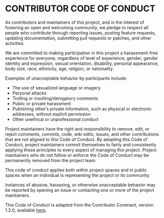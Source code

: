 # CONTRIBUTOR CODE OF CONDUCT

As contributors and maintainers of this project, and in the interest of fostering an open and welcoming community, we pledge to respect all people who contribute through reporting issues, posting feature requests, updating documentation, submitting pull requests or patches, and other activities.  

We are committed to making participation in this project a harassment-free experience for everyone, regardless of level of experience, gender, gender identity and expression, sexual orientation, disability, personal appearance, body size, race, ethnicity, age, religion, or nationality.  

Examples of unacceptable behavior by participants include:  

  * The use of sexualized language or imagery  
  * Personal attacks  
  * Trolling or insulting/derogatory comments  
  * Public or private harassment  
  * Publishing other’s private information, such as physical or electronic addresses, without explicit permission  
  * Other unethical or unprofessional conduct  

Project maintainers have the right and responsibility to remove, edit, or reject comments, commits, code, wiki edits, issues, and other contributions that are not aligned to this Code of Conduct. By adopting this Code of Conduct, project maintainers commit themselves to fairly and consistently applying these principles to every aspect of managing this project. Project maintainers who do not follow or enforce the Code of Conduct may be permanently removed from the project team.  

This code of conduct applies both within project spaces and in public spaces when an individual is representing the project or its community.  

Instances of abusive, harassing, or otherwise unacceptable behavior may be reported by opening an issue or contacting one or more of the project maintainers.  

This Code of Conduct is adapted from the Contributor Covenant, version 1.2.0, available [here](https://www.contributor-covenant.org/version/1/2/0/code-of-conduct.html).
